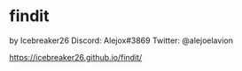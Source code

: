 # findit

by Icebreaker26
Discord: Alejox#3869
Twitter: @alejoelavion

https://icebreaker26.github.io/findit/
